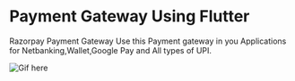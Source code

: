 # Payment Gateway Using Flutter
 Razorpay Payment Gateway
 Use this Payment gateway in you Applications for Netbanking,Wallet,Google Pay and All types of UPI.


 <img src="assets/test.gif" alt="Gif here">

